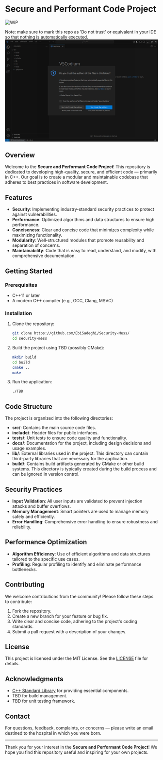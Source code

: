 # Secure and Performant Code Project

![WIP](https://img.shields.io/badge/status-WIP-yellow)

Note: make sure to mark this repo as 'Do not trust' or equivalent in your IDE so that nothing is automatically executed.
![Do not trust](Ekrankopio-de-vscodium.png)

## Overview

Welcome to the **Secure and Performant Code Project**! This repository is dedicated to developing high-quality, secure, and efficient code — primarily in C++. Our goal is to create a modular and maintainable codebase that adheres to best practices in software development.

## Features

- **Security**: Implementing industry-standard security practices to protect against vulnerabilities.
- **Performance**: Optimized algorithms and data structures to ensure high performance.
- **Conciseness**: Clear and concise code that minimizes complexity while maximizing functionality.
- **Modularity**: Well-structured modules that promote reusability and separation of concerns.
- **Maintainability**: Code that is easy to read, understand, and modify, with comprehensive documentation.

## Getting Started

### Prerequisites

- C++11 or later
- A modern C++ compiler (e.g., GCC, Clang, MSVC)

### Installation

1. Clone the repository:
   ```bash
   git clone https://github.com/EbiSadeghi/Security-Mess/
   cd security-mess
   ```

2. Build the project using TBD (possibly CMake):
   ```bash
   mkdir build
   cd build
   cmake ..
   make
   ```

3. Run the application:
   ```bash
   ./TBD
   ```

## Code Structure

The project is organized into the following directories:

- **src/**: Contains the main source code files.
- **include/**: Header files for public interfaces.
- **tests/**: Unit tests to ensure code quality and functionality.
- **docs/**: Documentation for the project, including design decisions and usage examples.
- **lib/**: External libraries used in the project. This directory can contain third-party libraries that are necessary for the application.
- **build/**: Contains build artifacts generated by CMake or other build systems. This directory is typically created during the build process and can be ignored in version control.

## Security Practices

- **Input Validation**: All user inputs are validated to prevent injection attacks and buffer overflows.
- **Memory Management**: Smart pointers are used to manage memory safely and efficiently.
- **Error Handling**: Comprehensive error handling to ensure robustness and reliability.

## Performance Optimization

- **Algorithm Efficiency**: Use of efficient algorithms and data structures tailored to the specific use cases.
- **Profiling**: Regular profiling to identify and eliminate performance bottlenecks.

## Contributing

We welcome contributions from the community! Please follow these steps to contribute:

1. Fork the repository.
2. Create a new branch for your feature or bug fix.
3. Write clear and concise code, adhering to the project's coding standards.
4. Submit a pull request with a description of your changes.

## License

This project is licensed under the MIT License. See the [LICENSE](LICENSE) file for details.

## Acknowledgments

- [C++ Standard Library](https://en.cppreference.com/w/cpp) for providing essential components.
- TBD for build management.
- TBD for unit testing framework.

## Contact

For questions, feedback, complaints, or concerns — please write an email destined to the hospital in which you were born.

---

Thank you for your interest in the **Secure and Performant Code Project**! We hope you find this repository useful and inspiring for your own projects.
